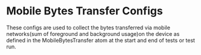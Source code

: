 # Mobile Bytes Transfer Configs

These configs are used to collect the bytes transferred via mobile networks(sum of foreground and background usage)on the device as defined in the MobileBytesTransfer atom at the start and end of tests or test run.